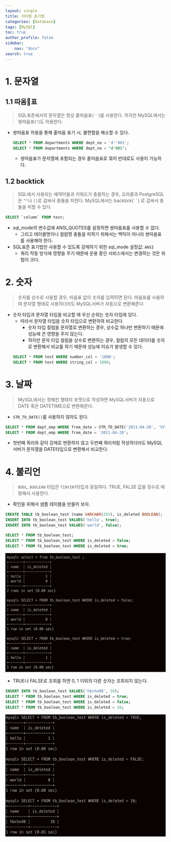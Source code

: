 ```yaml
---
layout: single
title: 리터럴 표기법
categories: [Database]
tags: [MySQl]
toc: true
author_profile: false
sidebar: 
    nav: "docs"
search: true
---
```


# 1. 문자열
## 1.1 따옴표
> SQL표준에서의 문자열은 항상 홑따옴표( `'` )를 사용한다.
> 하지만 MySQL에서는 쌍따옴표(`"`)도 허용한다.

- 쌍따옴표 허용을 통해 홑따옴 표기 시, 불편함을 해소할 수 있다.
  ```sql
  SELECT * FROM departments WHERE dept_no = 'd''001';
  SELECT * FROM departments WHERE dept_no = "d'001";
  ```
  - 쌍따옴표가 문자열에 포함되는 경우 홑따옴표로 묶어 반대로도 사용이 가능하다.

## 1.2 backtick
> SQL에서 사용되는 예약어들과 키워드가 충돌하는 경우, 오라클과 PostgreSQL은 `“"`나 `[]`로 감싸서 충돌을 피한다.
> MySQL에서는 backtick(` `` `) 로 감싸서 충돌을 피할 수 있다.

```sql
SELECT `column` FROM test;
```
- sql_mode의 변수값에 ANSI_QUOTES를 설정하면 쌍따옴표를 사용할 수 없다.
  - 그리고 테이블명이나 컬럼명 충돌을 피하기 위해서는 백틱이 아니라 쌍따옴표를 사용해야 한다.
- SQL표준 표기법만 사용할 수 있도록 강제하기 위한 sql_mode 설정값: `ANSI`
  - 쿼리 작동 방식에 영향을 주기 때문에 운용 중인 서비스에서는 변경하는 것은 위험이 크다.

# 2. 숫자
> 숫자를 상수로 사용할 경우, 따옴표 없이 숫자를 입력하면 된다.
> 따옴표를 사용하여 문자열 형태로 사용하더라도 MySQL서버가 자동으로 변환해준다.

- 숫자 타입과 문자열 타입을 비교할 때 우선 순위는 숫자 타입에 있다.
  - 따라서 문자열 타입을 숫자 타입으로 변환하여 비교한다.
    - 숫자 타입 컬럼을 문자열로 변환하는 경우, 상수값 하나만 변환하기 때문에 성능에 큰 영향을 주지 않는다.
    - 하지만 문자 타입 컬럼을 상수로 변환하는 경우, 컬럼의 모든 데이터를 숫자로 변환해서 비교를 하기 때문에 성능에 이슈가 발생할 수 있다.
  ```sql
  SELECT * FROM test WHERE number_col = '1000';
  SELECT * FROM test WHERE string_col = 1000;
  ```

# 3. 날짜
> MySQL에서는 정해진 형태의 포맷으로 작성하면 MySQL서버가 자동으로 DATE 혹은 DATETIME으로 변환해준다.

- `STR_TO_DATE()`를 사용하지 않아도 된다.

```sql
SELECT * FROM dept_emp WHERE from_date = STR_TO_DATE('2011-04-20', '%Y-%m-%d');
SELECT * FROM dept_emp WHERE from_date = '2011-04-20';
```
- 첫번째 쿼리와 같이 강제로 변환하지 않고 두번째 쿼리처럼 작성하더라도 MySQL서버가 문자열을 DATE타입으로 변환해서 비교한다.

# 4. 불리언
> `BOOL`, `BOOLEAN` 타입은 `TINYINT`타입과 동일하다.
> TRUE, FALSE 값을 정수로 매핑해서 사용한다.

- 확인을 위해서 샘플 테이블을 만들어 보자.
```sql
CREATE TABLE tb_boolean_test (name VARCHAR(255), is_deleted BOOLEAN);
INSERT INTO tb_boolean_test VALUES('hello', true);
INSERT INTO tb_boolean_test VALUES('world', false);
```

  ```sql
  SELECT * FROM tb_boolean_test;
  SELECT * FROM tb_boolean_test WHERE is_deleted = false;
  SELECT * FROM tb_boolean_test WHERE is_deleted = true;
  ```
  ![](/assets/images/mysql/20250115/1.png)

- TRUE나 FALSE로 조회를 하면 0, 1 이외의 다른 숫자는 조회되지 않는다.
```sql
INSERT INTO tb_boolean_test VALUES('hbcho90', 10);
SELECT * FROM tb_boolean_test WHERE is_deleted = true;
SELECT * FROM tb_boolean_test WHERE is_deleted = false;
SELECT * FROM tb_boolean_test WHERE is_deleted = 10;
```
![](/assets/images/mysql/20250115/2.png)

